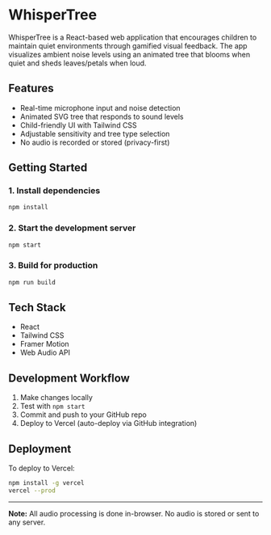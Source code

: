 # WhisperTree

WhisperTree is a React-based web application that encourages children to maintain quiet environments through gamified visual feedback. The app visualizes ambient noise levels using an animated tree that blooms when quiet and sheds leaves/petals when loud.

## Features
- Real-time microphone input and noise detection
- Animated SVG tree that responds to sound levels
- Child-friendly UI with Tailwind CSS
- Adjustable sensitivity and tree type selection
- No audio is recorded or stored (privacy-first)

## Getting Started

### 1. Install dependencies
```bash
npm install
```

### 2. Start the development server
```bash
npm start
```

### 3. Build for production
```bash
npm run build
```

## Tech Stack
- React
- Tailwind CSS
- Framer Motion
- Web Audio API

## Development Workflow
1. Make changes locally
2. Test with `npm start`
3. Commit and push to your GitHub repo
4. Deploy to Vercel (auto-deploy via GitHub integration)

## Deployment
To deploy to Vercel:
```bash
npm install -g vercel
vercel --prod
```

---

**Note:** All audio processing is done in-browser. No audio is stored or sent to any server.
